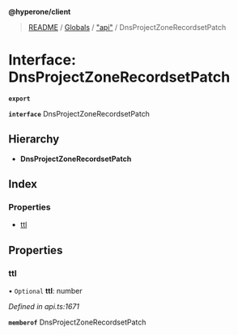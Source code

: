 **@hyperone/client**

> [README](../README.md) / [Globals](../globals.md) / ["api"](../modules/_api_.md) / DnsProjectZoneRecordsetPatch

# Interface: DnsProjectZoneRecordsetPatch

**`export`** 

**`interface`** DnsProjectZoneRecordsetPatch

## Hierarchy

* **DnsProjectZoneRecordsetPatch**

## Index

### Properties

* [ttl](_api_.dnsprojectzonerecordsetpatch.md#ttl)

## Properties

### ttl

• `Optional` **ttl**: number

*Defined in api.ts:1671*

**`memberof`** DnsProjectZoneRecordsetPatch
